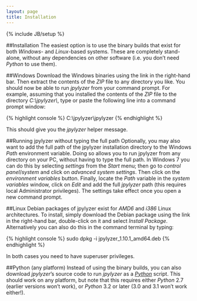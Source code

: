 ```yaml
---
layout: page
title: Installation
---
```

{% include JB/setup %}

##Installation
The easiest option is to use the binary builds that exist for both *Windows*- and *Linux*-based systems. These are completely stand-alone, without any dependencies on other software (i.e. you don&#8217;t need *Python* to use them). 

##Windows
Download the Windows binaries using the link in the right-hand bar. Then extract the contents of the *ZIP* file to any directory you like. You should now be able to run *jpylyzer* from your command prompt. For example, assuming that you installed the contents  of the *ZIP* file to the directory *C:\jpylyzer\\*, type or paste the following line into a command prompt window:

{% highlight console %}
C:\jpylyzer\jpylyzer
{% endhighlight %}

This should give you the *jpylyzer* helper message.

##Running jpylyzer without typing the full path
Optionally, you may also want to add the full path of the jpylyzer installation directory to the Windows *Path* environment variable. Doing so allows you to run jpylyzer from any directory on your PC, without having to type the full path. In Windows 7 you can do this by selecting *settings* from the *Start* menu; then go to *control panel*/*system* and click on  *advanced system settings*. Then click on the *environment variables* button. Finally, locate the *Path* variable in the *system variables* window, click on *Edit* and add the full *jpylyzer* path (this requires local Administrator privileges). The settings take effect once you open a new command prompt.

##Linux
Debian packages of jpylyzer exist for *AMD6* and *i386* Linux architectures. To install, simply download the Debian package using the link in the right-hand bar, double-click on it and select *Install Package*. Alternatively you can also do this in the command terminal by typing:

{% highlight console %}
sudo dpkg -i jpylyzer_1.10.1_amd64.deb
{% endhighlight %}

In both cases you need to have superuser privileges.

##Python (any platform)
Instead of using the binary builds, you can also download *jpylyzer*&#8217;s source code to run *jpylyzer* as a [*Python*](http://www.python.org/) script. This should work on any platform, but note that this requires either *Python* 2.7 (earlier versions won&#8217;t work), or *Python* 3.2 or later (3.0 and 3.1 won&#8217;t work either!).



